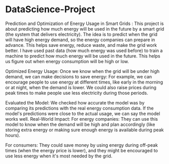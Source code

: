 # DataScience-Project
Prediction and Optimization of Energy Usage in Smart Grids :
This project is about predicting how much energy will be used in the future by a smart grid (the system that delivers electricity). The idea is to predict when the grid will have high energy demand, so the energy companies can prepare in advance. This helps save energy, reduce waste, and make the grid work better.
I have used past data (how much energy was used before) to train a machine to predict how much energy will be used in the future. This helps us figure out when energy consumption will be high or low.

Optimized Energy Usage:
Once we know when the grid will be under high demand, we can make decisions to save energy:
For example, we can encourage people to use energy at different times, like early in the morning or at night, when the demand is lower.
We could also raise prices during peak times to make people use less electricity during those periods.

Evaluated the Model:
We checked how accurate the model was by comparing its predictions with the real energy consumption data. If the model's predictions were close to the actual usage, we can say the model works well.
Real-World Impact:
For energy companies: They can use this model to know when the demand will be high and plan accordingly (like storing extra energy or making sure enough energy is available during peak hours).

For consumers: They could save money by using energy during off-peak times (when the energy price is lower), and they might be encouraged to use less energy when it's most needed by the grid.
